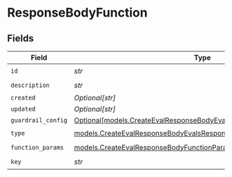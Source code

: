 # ResponseBodyFunction


## Fields

| Field                                                                                                                                        | Type                                                                                                                                         | Required                                                                                                                                     | Description                                                                                                                                  |
| -------------------------------------------------------------------------------------------------------------------------------------------- | -------------------------------------------------------------------------------------------------------------------------------------------- | -------------------------------------------------------------------------------------------------------------------------------------------- | -------------------------------------------------------------------------------------------------------------------------------------------- |
| `id`                                                                                                                                         | *str*                                                                                                                                        | :heavy_check_mark:                                                                                                                           | N/A                                                                                                                                          |
| `description`                                                                                                                                | *str*                                                                                                                                        | :heavy_check_mark:                                                                                                                           | N/A                                                                                                                                          |
| `created`                                                                                                                                    | *Optional[str]*                                                                                                                              | :heavy_minus_sign:                                                                                                                           | N/A                                                                                                                                          |
| `updated`                                                                                                                                    | *Optional[str]*                                                                                                                              | :heavy_minus_sign:                                                                                                                           | N/A                                                                                                                                          |
| `guardrail_config`                                                                                                                           | [Optional[models.CreateEvalResponseBodyEvalsResponse200GuardrailConfig]](../models/createevalresponsebodyevalsresponse200guardrailconfig.md) | :heavy_minus_sign:                                                                                                                           | N/A                                                                                                                                          |
| `type`                                                                                                                                       | [models.CreateEvalResponseBodyEvalsResponse200Type](../models/createevalresponsebodyevalsresponse200type.md)                                 | :heavy_check_mark:                                                                                                                           | N/A                                                                                                                                          |
| `function_params`                                                                                                                            | [models.CreateEvalResponseBodyFunctionParams](../models/createevalresponsebodyfunctionparams.md)                                             | :heavy_check_mark:                                                                                                                           | N/A                                                                                                                                          |
| `key`                                                                                                                                        | *str*                                                                                                                                        | :heavy_check_mark:                                                                                                                           | N/A                                                                                                                                          |